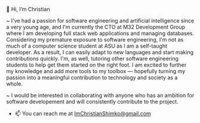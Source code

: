 👋 Hi, I’m Christian

~ I've had a passion for software engineering and artificial intelligence since a very young age, and I'm currently the CTO at M32 Development Group where I am developing full stack web applications and managing databases. Considering my premature exposure to software engineering, I'm not as much of a computer science student at ASU as I am a self-taught developer. As a result, I can easily adapt to new languages and start making contributions quickly. I'm, as well, tutoring other software engineering students to help get them started on the right foot. I am excited to further my knowledge and add more tools to my toolbox — hopefully turning my passion into a meaningful contribution to technology and society as a whole.

~ I would be interested in collaborating with anyone who has an ambition for software developement and will consistently contribute to the project. 

- 📫 You can reach me at ImChristianShimko@gmail.com

